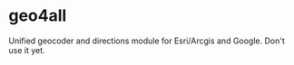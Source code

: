 geo4all
=======

Unified geocoder and directions module for Esri/Arcgis and Google. Don't use it yet.